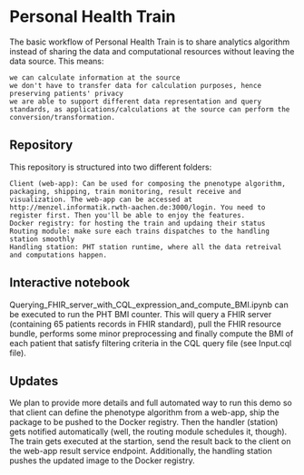# Personal Health Train
The basic workflow of Personal Health Train is to share analytics algorithm instead of sharing the data and computational resources without leaving the data source. This means:

    we can calculate information at the source
    we don't have to transfer data for calculation purposes, hence preserving patients' privacy
    we are able to support different data representation and query standards, as applications/calculations at the source can perform the conversion/transformation.

## Repository
This repository is structured into two different folders:

    Client (web-app): Can be used for composing the pnenotype algorithm, packaging, shipping, train monitoring, result receive and visualization. The web-app can be accessed at http://menzel.informatik.rwth-aachen.de:3000/login. You need to register first. Then you'll be able to enjoy the features.  
    Docker registry: for hosting the train and updaing their status
    Routing module: make sure each trains dispatches to the handling station smoothly
    Handling station: PHT station runtime, where all the data retreival and computations happen. 
    
## Interactive notebook
Querying_FHIR_server_with_CQL_expression_and_compute_BMI.ipynb can be executed to run the PHT BMI counter. This will query a FHIR server (containing 65 patients records in FHIR standard), pull the FHIR resource bundle, performs some minor preprocessing and finally compute the BMI of each patient that satisfy filtering criteria in the CQL query file (see Input.cql file). 

## Updates
We plan to provide more details and full automated way to run this demo so that client can define the phenotype algorithm from a web-app, ship the package to be pushed to the Docker registry. Then the handler (station) gets notified automatically (well, the routing module schedules it, though). The train gets executed at the startion, send the result back to the client on the web-app result service endpoint. Additionally, the handling station pushes the updated image to the Docker registry. 

